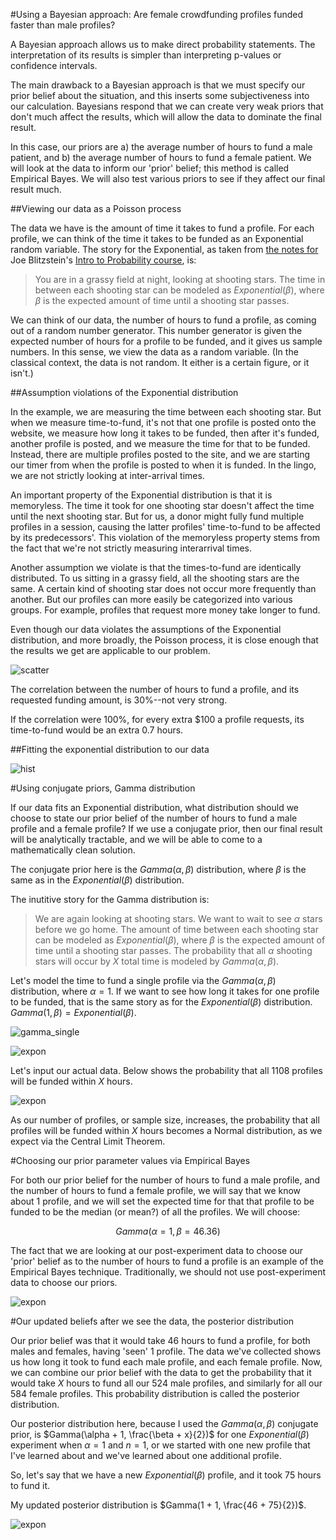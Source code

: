 #Using a Bayesian approach: Are female crowdfunding profiles funded faster than male profiles?

A Bayesian approach allows us to make direct probability statements. The interpretation of its results is simpler than interpreting p-values or confidence intervals. 

The main drawback to a Bayesian approach is that we must specify our prior belief about the situation, and this inserts some subjectiveness into our calculation. Bayesians respond that we can create very weak priors that don't much affect the results, which will allow the data to dominate the final result.

In this case, our priors are a) the average number of hours to fund a male patient, and b) the average number of hours to fund a female patient. We will look at the data to inform our 'prior' belief; this method is called Empirical Bayes. We will also test various priors to see if they affect our final result much.

##Viewing our data as a Poisson process

The data we have is the amount of time it takes to fund a profile. For each profile, we can think of the time it takes to be funded as an Exponential random variable. The story for the Exponential, as taken from [the notes for](https://bayesrule.files.wordpress.com/2014/07/probability_cheatsheet_140718.pdf) Joe Blitzstein's [Intro to Probability course](http://www.stat110.net), is:

> You are in a grassy field at night, looking at shooting stars. The time in between each shooting star can be modeled as $Exponential(\beta)$, where $\beta$ is the expected amount of time until a shooting star passes.

We can think of our data, the number of hours to fund a profile, as coming out of a random number generator. This number generator is given the expected number of hours for a profile to be funded, and it gives us sample numbers. In this sense, we view the data as a random variable. (In the classical context, the data is not random. It either is a certain figure, or it isn't.)

##Assumption violations of the Exponential distribution

In the example, we are measuring the time between each shooting star. But when we measure time-to-fund, it's not that one profile is posted onto the website, we measure how long it takes to be funded, then after it's funded, another profile is posted, and we measure the time for that to be funded. Instead, there are multiple profiles posted to the site, and we are starting our timer from when the profile is posted to when it is funded. In the lingo, we are not strictly looking at inter-arrival times.

An important property of the Exponential distribution is that it is memoryless. The time it took for one shooting star doesn't affect the time until the next shooting star. But for us, a donor might fully fund multiple profiles in a session, causing the latter profiles' time-to-fund to be affected by its predecessors'. This violation of the memoryless property stems from the fact that we're not strictly measuring interarrival times.

Another assumption we violate is that the times-to-fund are identically distributed. To us sitting in a grassy field, all the shooting stars are the same. A certain kind of shooting star does not occur more frequently than another. But our profiles can more easily be categorized into various groups. For example, profiles that request more money take longer to fund.

Even though our data violates the assumptions of the Exponential distribution, and more broadly, the Poisson process, it is close enough that the results we get are applicable to our problem.

![scatter](https://github.com/aok1425/stats-tests/raw/master/bayesian_imgs/1-scatter.png "")

The correlation between the number of hours to fund a profile, and its requested funding amount, is 30%--not very strong.

If the correlation were 100%, for every extra $100 a profile requests, its time-to-fund would be an extra 0.7 hours.

##Fitting the exponential distribution to our data

![hist](https://github.com/aok1425/stats-tests/raw/master/bayesian_imgs/2-histogram.png "")

#Using conjugate priors, Gamma distribution

If our data fits an Exponential distribution, what distribution should we choose to state our prior belief of the number of hours to fund a male profile and a female profile? If we use a conjugate prior, then our final result will be analytically tractable, and we will be able to come to a mathematically clean solution.

The conjugate prior here is the $Gamma(\alpha,\beta)$ distribution, where $\beta$ is the same as in the $Exponential(\beta)$ distribution.

The inutitive story for the Gamma distribution is:

> We are again looking at shooting stars. We want to wait to see $\alpha$ stars before we go home. The amount of time between each shooting star can be modeled as $Exponential(\beta)$, where $\beta$ is the expected amount of time until a shooting star passes. The probability that all $\alpha$ shooting stars will occur by $X$ total time is modeled by $Gamma(\alpha, \beta)$.

Let's model the time to fund a single profile via the $Gamma(\alpha, \beta)$ distribution, where $\alpha=1$. If we want to see how long it takes for one profile to be funded, that is the same story as for the $Exponential(\beta)$ distribution. $Gamma(1, \beta) = Exponential(\beta)$.

![gamma_single](https://github.com/aok1425/stats-tests/raw/master/bayesian_imgs/3-gamma_single.png "")

![expon](https://github.com/aok1425/stats-tests/raw/master/bayesian_imgs/4-expon.png "")

Let's input our actual data. Below shows the probability that all 1108 profiles will be funded within $X$ hours.

![expon](https://github.com/aok1425/stats-tests/raw/master/bayesian_imgs/5-gamma_all_data.png "")

As our number of profiles, or sample size, increases, the probability that all profiles will be funded within $X$ hours becomes a Normal distribution, as we expect via the Central Limit Theorem.

#Choosing our prior parameter values via Empirical Bayes

For both our prior belief for the number of hours to fund a male profile, and the number of hours to fund a female profile, we will say that we know about 1 profile, and we will set the expected time for that that profile to be funded to be the median (or mean?) of all the profiles. We will choose:

$$Gamma(\alpha = 1, \beta = 46.36)$$

The fact that we are looking at our post-experiment data to choose our 'prior' belief as to the number of hours to fund a profile is an example of the Empirical Bayes technique. Traditionally, we should not use post-experiment data to choose our priors.

![expon](https://github.com/aok1425/stats-tests/raw/master/bayesian_imgs/6-posterior_example_1.png "")

#Our updated beliefs after we see the data, the posterior distribution

Our prior belief was that it would take 46 hours to fund a profile, for both males and females, having 'seen' 1 profile. The data we've collected shows us how long it took to fund each male profile, and each female profile. Now, we can combine our prior belief with the data to get the probability that it would take $X$ hours to fund all our 524 male profiles, and similarly for all our 584 female profiles. This probability distribution is called the posterior distribution.

Our posterior distribution here, because I used the $Gamma(\alpha, \beta)$ conjugate prior, is $Gamma(\alpha + 1, \frac{\beta + x}{2})$ for one $Exponential(\beta)$ experiment when $\alpha = 1$ and $n = 1$, or we started with one new profile that I've learned about and we've learned about one additional profile.

So, let's say that we have a new $Exponential(\beta)$ profile, and it took 75 hours to fund it.

My updated posterior distribution is $Gamma(1 + 1, \frac{46 + 75}{2})$.

![expon](https://github.com/aok1425/stats-tests/raw/master/bayesian_imgs/7-male_female_dists.png "")
